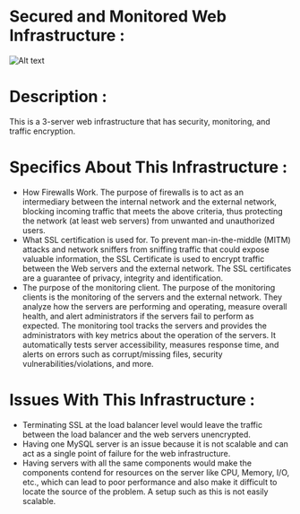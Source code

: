 # Secured and Monitored Web Infrastructure :
![Alt text](2-secured_and_monitored_web_infrastructure.png)

# Description :

This is a 3-server web infrastructure that has security, monitoring, and traffic encryption.

# Specifics About This Infrastructure :

* How Firewalls Work.
The purpose of firewalls is to act as an intermediary between the internal network and the external network, blocking incoming traffic that meets the above criteria, thus protecting the network (at least web servers) from unwanted and unauthorized users.
* What SSL certification is used for.
To prevent man-in-the-middle (MITM) attacks and network sniffers from sniffing traffic that could expose valuable information, the SSL Certificate is used to encrypt traffic between the Web servers and the external network. The SSL certificates are a guarantee of privacy, integrity and identification.
* The purpose of the monitoring client.
The purpose of the monitoring clients is the monitoring of the servers and the external network. They analyze how the servers are performing and operating, measure overall health, and alert administrators if the servers fail to perform as expected. The monitoring tool tracks the servers and provides the administrators with key metrics about the operation of the servers. It automatically tests server accessibility, measures response time, and alerts on errors such as corrupt/missing files, security vulnerabilities/violations, and more.

# Issues With This Infrastructure : 

* Terminating SSL at the load balancer level would leave the traffic between the load balancer and the web servers unencrypted.
* Having one MySQL server is an issue because it is not scalable and can act as a single point of failure for the web infrastructure.
* Having servers with all the same components would make the components contend for resources on the server like CPU, Memory, I/O, etc., which can lead to poor performance and also make it difficult to locate the source of the problem. A setup such as this is not easily scalable.
